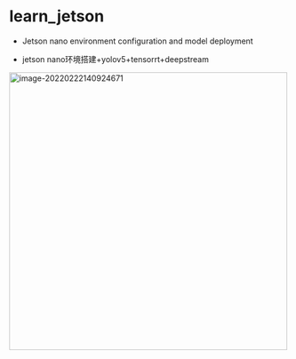 # learn_jetson
<div id="top"></div>



- Jetson nano environment configuration and model deployment

- jetson nano环境搭建+yolov5+tensorrt+deepstream

<img src="https://raw.githubusercontent.com/yin-qiyu/picbed/master/img/image-20220222140924671.png" alt="image-20220222140924671" width="500" />



